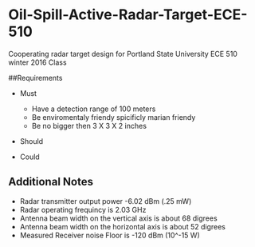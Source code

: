# Oil-Spill-Active-Radar-Target-ECE-510
Cooperating radar target design for Portland State University ECE 510 winter 2016 Class

##Requirements
 * Must
   * Have a detection range of 100 meters
   * Be enviromentaly friendy spicificly marian friendy
   * Be no bigger then 3 X 3 X 2 inches
 * Should
 
 * Could<br>

## Additional Notes<br>
 * Radar transmitter output power -6.02 dBm (.25 mW)
 * Radar operating frequincy is 2.03 GHz
 * Antenna beam width on the vertical axis is about 68 digrees
 * Antenna beam width on the horizontal axis is about 52 digrees
 * Measured Receiver noise Floor is -120 dBm (10^-15 W)
